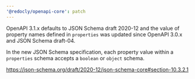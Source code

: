 ```yaml
---
'@redocly/openapi-core': patch
---
```


OpenAPI 3.1.x defaults to JSON Schema draft 2020-12 and the value of property names defined in `properties` was updated since OpenAPI 3.0.x and JSON Schema draft-04.

In the new JSON Schema specification, each property value within a `properties` schema accepts a `boolean` or `object` schema.

https://json-schema.org/draft/2020-12/json-schema-core#section-10.3.2.1
